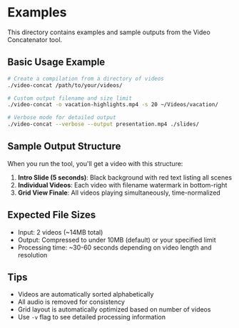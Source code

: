 # Examples

This directory contains examples and sample outputs from the Video Concatenator tool.

## Basic Usage Example

```bash
# Create a compilation from a directory of videos
./video-concat /path/to/your/videos/

# Custom output filename and size limit
./video-concat -o vacation-highlights.mp4 -s 20 ~/Videos/vacation/

# Verbose mode for detailed output
./video-concat --verbose --output presentation.mp4 ./slides/
```

## Sample Output Structure

When you run the tool, you'll get a video with this structure:

1. **Intro Slide (5 seconds)**: Black background with red text listing all scenes
2. **Individual Videos**: Each video with filename watermark in bottom-right
3. **Grid View Finale**: All videos playing simultaneously, time-normalized

## Expected File Sizes

- Input: 2 videos (~14MB total)
- Output: Compressed to under 10MB (default) or your specified limit
- Processing time: ~30-60 seconds depending on video length and resolution

## Tips

- Videos are automatically sorted alphabetically
- All audio is removed for consistency
- Grid layout is automatically optimized based on number of videos
- Use `-v` flag to see detailed processing information 